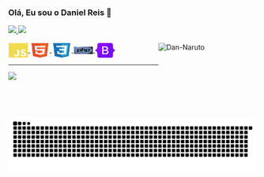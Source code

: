 ### Olá, Eu sou o Daniel Reis 👋

 <div>
  <a href="https://github.com/danny-codes">
  <img height="180em" src="https://github-readme-stats.vercel.app/api?username=danny-codes&show_icons=true&theme=tokyonight&include_all_commits=true&count_private=true"/>
  <img height="180em" src="https://github-readme-stats.vercel.app/api/top-langs/?username=danny-codes&layout=compact&langs_count=7&theme=tokyonight"/>
</div>
  
<div style="display: inline_block"><br>
  <img align="center" alt="Dan-Js" height="30" width="40" src="https://raw.githubusercontent.com/devicons/devicon/master/icons/javascript/javascript-plain.svg">
  <img align="center" alt="Dan-HTML" height="30" width="40" src="https://raw.githubusercontent.com/devicons/devicon/master/icons/html5/html5-original.svg">
  <img align="center" alt="Dan-CSS" height="30" width="40" src="https://raw.githubusercontent.com/devicons/devicon/master/icons/css3/css3-original.svg">
  <img align="center" alt="Dan-php" height="30" width="40" src="https://raw.githubusercontent.com/devicons/devicon/master/icons/php/php-original.svg">
  <img align="center" alt="Dan-Bootstrap" height="30" width="40" src="https://raw.githubusercontent.com/devicons/devicon/master/icons/bootstrap/bootstrap-original.svg">
  <img align="right" height="150" width="200" alt="Dan-Naruto" src="https://th.bing.com/th/id/R.1c2420276deace41f5f510b818756b7d?rik=AlL5Ap%2bTjQ32%2bw&riu=http%3a%2f%2forig11.deviantart.net%2f6454%2ff%2f2013%2f119%2f9%2f6%2fcute_naruto_by_anniiskittles-d63jqpt.gif&ehk=sSVm4QaLzBJWWzd%2fwmXPDBMAt55jytW%2fFx8ZtgCoJWQ%3d&risl=&pid=ImgRaw&r=0">
</div>
  
  <hr>
  
  <div> 
  <a href="https://www.linkedin.com/in/daniel-reis-a0b8701b9" target="_blank"><img src="https://img.shields.io/badge/-LinkedIn-%230077B5?style=for-the-badge&logo=linkedin&logoColor=white" target="_blank"></a>
  </div>
  
  ![Snake animation](https://github.com/danny-codes/danny-codes/blob/output/github-contribution-grid-snake.svg)

